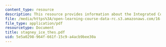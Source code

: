 ```yaml
---
content_type: resource
description: This resource provides information about the Integrated Concurrent Enterprise.
file: /media/https%3A/open-learning-course-data-rc.s3.amazonaws.com/16-852j-integrating-the-lean-enterprise-fall-2005/5e5a0298964f661f15c9a4acb9bee30a_stagney_ice_thes.pdf
file_type: application/pdf
resourcetype: Document
title: stagney_ice_thes.pdf
uid: 5e5a0298-964f-661f-15c9-a4acb9bee30a
---
```

